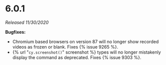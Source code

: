 # 6.0.1

*Released 11/30/2020*

**Bugfixes:**

- Chromium based browsers on version 87 will no longer show recorded videos as frozen or blank. Fixes {% issue 9265 %}.
- {% url "`cy.screenshot()`" screenshot %} types will no longer mistakenly display the command as deprecated. Fixes {% issue 9303 %}.
